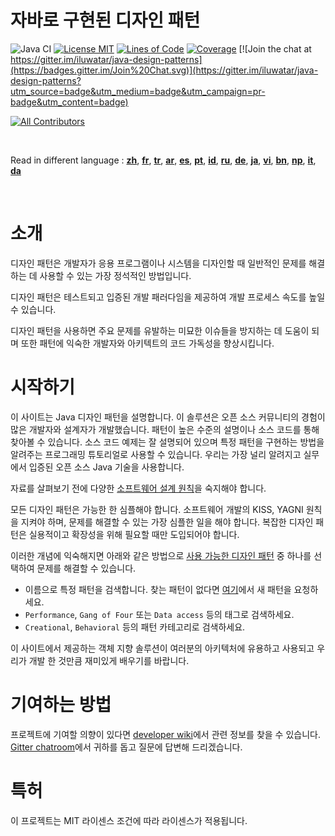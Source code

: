 <!-- the line below needs to be an empty line C: (its because kramdown isnt
     that smart and dearly wants an empty line before a heading to be able to
     display it as such, e.g. website) -->

# 자바로 구현된 디자인 패턴

![Java CI](https://github.com/iluwatar/java-design-patterns/workflows/Java%20CI/badge.svg)
[![License MIT](https://img.shields.io/badge/license-MIT-blue.svg)](https://raw.githubusercontent.com/iluwatar/java-design-patterns/master/LICENSE.md)
[![Lines of Code](https://sonarcloud.io/api/project_badges/measure?project=iluwatar_java-design-patterns&metric=ncloc)](https://sonarcloud.io/dashboard?id=iluwatar_java-design-patterns)
[![Coverage](https://sonarcloud.io/api/project_badges/measure?project=iluwatar_java-design-patterns&metric=coverage)](https://sonarcloud.io/dashboard?id=iluwatar_java-design-patterns)
[![Join the chat at https://gitter.im/iluwatar/java-design-patterns](https://badges.gitter.im/Join%20Chat.svg)](https://gitter.im/iluwatar/java-design-patterns?utm_source=badge&utm_medium=badge&utm_campaign=pr-badge&utm_content=badge)
<!-- ALL-CONTRIBUTORS-BADGE:START - Do not remove or modify this section -->
[![All Contributors](https://img.shields.io/badge/all_contributors-270-orange.svg?style=flat-square)](#contributors-)
<!-- ALL-CONTRIBUTORS-BADGE:END -->

<br/>

Read in different language : [**zh**](localization/zh/README.md), [**fr**](localization/fr/README.md), [**tr**](localization/tr/README.md), [**ar**](localization/ar/README.md), [**es**](localization/es/README.md), [**pt**](localization/pt/README.md), [**id**](localization/id/README.md), [**ru**](localization/ru/README.md), [**de**](localization/de/README.md), [**ja**](localization/ja/README.md), [**vi**](localization/vi/README.md), [**bn**](localization/bn/README.md), [**np**](localization/ne/README.md), [**it**](localization/it/README.md), [**da**](localization/da/README.md)

<br />

# 소개

디자인 패턴은 개발자가 응용 프로그램이나 시스템을 디자인할 때 일반적인 문제를 해결하는 데 사용할 수 있는 가장 정석적인 방법입니다.

디자인 패턴은 테스트되고 입증된 개발 패러다임을 제공하여 개발 프로세스 속도를 높일 수 있습니다.

디자인 패턴을 사용하면 주요 문제를 유발하는 미묘한 이슈들을 방지하는 데 도움이 되며 또한 패턴에 익숙한 개발자와 아키텍트의 코드 가독성을 향상시킵니다.

# 시작하기

이 사이트는 Java 디자인 패턴을 설명합니다. 이 솔루션은 오픈 소스 커뮤니티의 경험이 많은 개발자와 설계자가 개발했습니다. 패턴이 높은 수준의 설명이나 소스 코드를 통해 찾아볼 수 있습니다. 소스 코드 예제는 잘 설명되어 있으며 특정 패턴을 구현하는 방법을 알려주는 프로그래밍 튜토리얼로 사용할 수 있습니다. 우리는 가장 널리 알려지고 실무에서 입증된 오픈 소스 Java 기술을 사용합니다.

자료를 살펴보기 전에 다양한 [소프트웨어 설계 원칙](https://java-design-patterns.com/principles/)을 숙지해야 합니다.

모든 디자인 패턴은 가능한 한 심플해야 합니다. 소프트웨어 개발의 KISS, YAGNI 원칙을 지켜야 하며, 문제를 해결할 수 있는 가장 심플한 일을 해야 합니다. 복잡한 디자인 패턴은 실용적이고 확장성을 위해 필요할 때만 도입되어야 합니다.

이러한 개념에 익숙해지면 아래와 같은 방법으로 [사용 가능한 디자인 패턴](https://java-design-patterns.com/patterns/) 중 하나를 선택하여 문제를 해결할 수 있습니다.

- 이름으로 특정 패턴을 검색합니다. 찾는 패턴이 없다면 [여기](https://github.com/iluwatar/java-design-patterns/issues)에서 새 패턴을 요청하세요.
- `Performance`, `Gang of Four` 또는 `Data access` 등의 태그로 검색하세요.
- `Creational`, `Behavioral` 등의 패턴 카테고리로 검색하세요.

이 사이트에서 제공하는 객체 지향 솔루션이 여러분의 아키텍처에 유용하고 사용되고 우리가 개발 한 것만큼 재미있게 배우기를 바랍니다.

# 기여하는 방법

프로젝트에 기여할 의향이 있다면 [developer wiki](https://github.com/iluwatar/java-design-patterns/wiki)에서 관련 정보를 찾을 수 있습니다. [Gitter chatroom](https://gitter.im/iluwatar/java-design-patterns)에서 귀하를 돕고 질문에 답변해 드리겠습니다.

# 특허

이 프로젝트는 MIT 라이센스 조건에 따라 라이센스가 적용됩니다.

